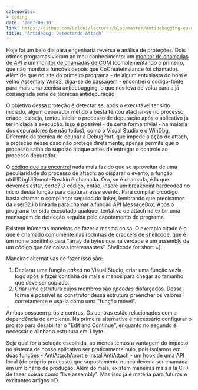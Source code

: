 ```yaml
---
categories:
- coding
date: '2007-09-10'
link: https://github.com/Caloni/lectures/blob/master/antidebugging-eu-nao-quero-que-vc-mexa-no-meu-codigo.pdf
title: 'Antidebug: Detectando Attach'
---
```


Hoje foi um belo dia para engenharia reversa e análise de proteções. Dois ótimos programas vieram ao meu conhecimento: um [monitor de chamadas de API] e um [monitor de chamadas de COM] (complementando o primeiro, que não monitora funções depois que CoCreateInstance foi chamado). Além de que no site do primeiro programa - de algum entusiasta do bom e velho Assembly Win32, diga-se de passagem - encontrei o código-fonte para mais uma técnica antidebugging, o que nos leva de volta para a já consagrada série de técnicas antidepuração.

O objetivo dessa proteção é detectar se, após o executável ter sido iniciado, algum depurador metido a besta tentou atachar-se no processo criado, ou seja, tentou iniciar o processo de depuração após o aplicativo já ter iniciada a execução. Isso é possível - de certa forma trivial - na maioria dos depuradores (se não todos), como o Visual Studio e o WinDbg. Diferente da técnica de ocupar a DebugPort, que impede a ação de attach, a proteção nesse caso não protege diretamente; apenas permite que o processo saiba do suposto ataque antes de entregar o controle ao processo depurador.

O [código que eu encontrei] nada mais faz do que se aproveitar de uma peculiaridade do processo de attach: ao disparar o evento, a função ntdll!DbgUiRemoteBreakin é chamada. Ora, se é chamada, é lá que devemos estar, certo? O código, então, insere um breakpoint hardcoded no início dessa função para capturar esse evento. Para compilar o código basta chamar o compilador seguido do linker, lembrando que precisamos da user32.lib linkada para chamar a função API MessageBox. Após o programa ter sido executado qualquer tentativa de attach irá exibir uma mensagem de detecção seguida pelo capotamento do programa.

Existem inúmeras maneiras de fazer a mesma coisa. O exemplo citado é o que é chamado comumente nas rodinhas de crackers de shellcode, que é um nome bonitinho para "array de bytes que na verdade é um assembly de um código que faz coisas interessantes". Shellcode for short =).

Maneiras alternativas de fazer isso são:

  1. Declarar uma função _naked_ no Visual Studio, criar uma função vazia logo após e fazer continha de mais e menos para chegar ao tamanho que deve ser copiado.
  2. Criar uma estrutura cujos membros são _opcodes_ disfarçados. Dessa forma é possível no construtor dessa estrutura preencher os valores corretamente e usá-la como uma "função móvel".

Ambas possuem prós e contras. Os contras estão relacionados com a dependência do ambiente. Na primeira alternativa é necessário configurar o projeto para desabilitar o "Edit and Continue", enquanto no segundo é necessário alinhar a estrutura em 1 byte.

Seja qual for a solução escolhida, ao menos temos a vantagem do impacto no sistema de nosso aplicativo ser praticamente nulo, pois isolamos em duas funções - AntiAttachAbort e InstallAntiAttach - um hook de uma API local (do próprio processo) que supostamente nunca deveria ser chamada em um binário de produção. Além do mais, existem maneiras mais a la C++ de fazer coisas como "live assembly". Mas isso já é matéria para futuros e excitantes artigos =D.

[código que eu encontrei]: antidebug-attach.cpp
[monitor de chamadas de API]: http://www.kakeeware.com
[monitor de chamadas de COM]: http://www.blunck.info/comtrace.html